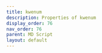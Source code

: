 ```yaml
---
title: kwenum
description: Properties of kwenum
display_order: 76
nav_order: 76
parent: MD Script
layout: default
---
```



